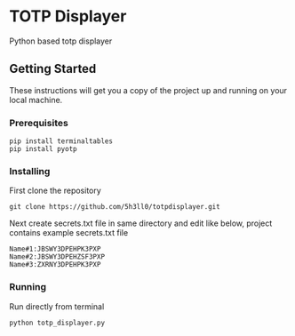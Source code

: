# TOTP Displayer

Python based totp displayer

## Getting Started

These instructions will get you a copy of the project up and running on your local machine.

### Prerequisites


```
pip install terminaltables
pip install pyotp
```

### Installing

First clone the repository

```
git clone https://github.com/5h3ll0/totpdisplayer.git
```

Next create secrets.txt file in same directory and edit like below,
project contains example secrets.txt file

```
Name#1:JBSWY3DPEHPK3PXP
Name#2:JBSWY3DPEHZSF3PXP
Name#3:ZXRNY3DPEHPK3PXP
```
### Running

Run directly from terminal

```
python totp_displayer.py
```

